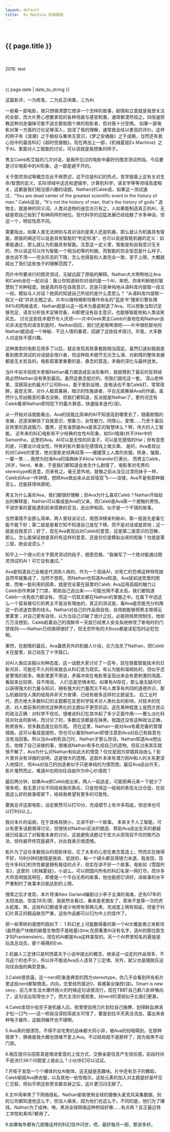 ```yaml
---
layout: default
title:  Ex Machina 机械夏娃
---
```

　　<h2>{{ page.title }}</h2>
　　<p>2016. test</p>
　　<p>{{ page.date | date_to_string }}</p></p></h>


这篇影评，一为练笔，二为反正闲着，三为AI.

一般看一部电影，我只想搞清楚它想讲一个怎样的故事，剧情和立意就是我想关注的全部，而大片费心想要表现的各种场面与感官刺激，通常都漠然视之。四倍速邪教这种剑走偏锋可能不适合那些图个爽的观影者，但对我十分受用。
如果一部电影对某一方面的讨论足够深入，加深了我的理解，通常我会给以更高的评价。这样的例子有《浪潮》之于极权与集体无意识，《梦之安魂曲》之于成瘾，当然还有我心目中的最佳科幻《超时空接触》。现在再加上一部，《机械夏娃Ex Machina》之于AI。里面对人工智能的讨论，可以说就是我想象的样子。

男主Caleb和艾娃的几次对话，是我所见过的电影中最好的图灵测试桥段。今后要是讨论电影中的AI形象，这一部是避不开的。

关于图灵测试等概念在此不再赘述，这不仅是科幻的热点，哲学层面上这有关对生命/智慧的定义，实际领域中这还和逻辑学，计算机科学，语言学等等领域高度相关，这都是我们相当感兴趣的话题。Nathan对Caleb说，如果这一测试通过，“You are dead center of the greatest scientific event in the history of man.”
Caleb反驳，“It's not the history of man, that's the history of gods.”
造物主，就是神的同义词。人类对造物的迷恋古已有之，人如果能制造真正的AI，无疑是把自己抬到了和神同样的地位。现代科学的迅猛发展已经祛魅了许多神话，但这一个，明显性质不同。

需要指出，如果人类无法辨别与其对话的是真人还是机器，那么就认为机器具有智能，原版的阐述可以说是具有智能的“判定标准”，也可以说是智能机器的定义：如果能通过，那么就认为机器具有智能。注意这一定义里，智能是和自我意识无关的，所以说这可以作为智能一个相当初等的判据。而智能的完全型态是什么样子，谁也说不清——完全形态的下限，怎么也得是和人类完全一致，至于上限，大概就超出了我们这些虫子的理解范围了。

而片中所要进行的图灵测试，无疑远超了原版的解释。Nathan大大咧咧地让Ava和Caleb坐在一起对话：我让你知道和你对话的是一个AI，来吧，你来判断她的智慧到了何种程度。她是真的存在自我意识，还是只是单纯地从语料库内提取一段又一段，模拟与人对话？她真的知道自己所说的是什么意思么？
“从语料库内提取一段又一段”并非无稽之谈，片中以维特根斯坦著作命名的“蓝皮书”搜索引擎处理94%的网络请求，Nathan就是以这一技术为基底制造了Ava。可以想象当知识足够充足，语言分析技术足够完备，AI即使没有自主意识，也能够智能地和人类谈笑风生。
讨论这些技术细节令人厌烦——片中Geek男主Caleb兴奋地在和Nathan谈论非决定性的语言机能时，Nathan回应，我们还是喝啤酒吧——片中很机智地将Nathan塑造成一个神秘、不近人情的暴君，回避了这些技术探讨。毕竟，大多数人对这些不感兴趣。

这种类型的电影见得多了以后，就会发现其故事套路相当固定。虽然幻迷如我就是看到图灵测试的对话就会很兴奋，但这种技术细节无论怎么演，对剧情的整体发展都是无关宏旨的。电影叙事里重要的是，悬念的营造，矛盾的深化与最终迸发。


当片中前半段把大老板Nathan着力塑造成反派形象时，我就猜到了最后的反转结局必然Nathan没有笑到最后。虽然这悬念挺烂的，但我们就吃这一套。
深山老林里，深居简出的最大IT公司Boss，屋子里到设限，连电话也不准Caleb打，常常宿醉，喜怒无常，对仆人极其暴戾，暗示的性施虐者，平白无故撕掉Ava的作画，虽然什么穷凶极恶的事也没做，但我们都知道，反派就是Nathan了。更何况还有Caleb看来Nathan即将犯下的最大罪恶，快速版本迭代(误)。


从一开始对话就能看出，Ava的技能比简单的AI不知道高到哪里去了，随着剧情的发展，还逐渐解锁了自我意识，想象力，女性魅力，同情心，爱憎……乃至于最后反转里的高说服力、腹黑，还有谁质疑Ava是真正的智慧体么？啊，伟大的人工智能。
近年来的科幻电影有不少经典的女性AI形象，如Siri情缘(并不)Her中的Samantha，这里的Ava。AI可以是无性的灰盒子，可以是无感情的Hal；但有意思的是，只要设计成女性，所有的影片都会在感情戏上做文章。
是的，Ava表现出的对Caleb的爱意，绝对是影史经典段落——缓缓穿上人类的衣服，转身，皱眉，一颦一笑……我想为扮演Ava的瑞典妹子Alicia Vikander打满分。
而男主Caleb，26岁，Nerd，单身，于是我们都知道会发生什么剧情了，电影里对宅男的stereotype和恶意，历来有之。毫无意外地，就像之前从没见过漂亮妹子一样，Caleb对Ava一件钟情，想把Ava救出来从此双宿双飞——没错，Ava不是有那种器官么，还能获得快感呢。

男主为什么喜欢Ava，我们都很好理解；但Ava为什么喜欢Caleb？Nathan开始给出的解释是，Nathan可以看成是Ava的父亲，而Caleb是Ava第一个接触的男性。不谙世事的夏娃遇到前来搭救的亚当，逃出伊甸园，似乎是一个不错的故事。

当然事情不会那么简单。两人曾经谈论过，用西洋棋来判断AI，第一层首先是看它能不能下好；第二层是是看它知不知道自己是在下棋，而不是对话或是其他；这一层是自我意识；好了，现在Ava表现出对Caleb的爱意，这是第二层意识的范畴，那么，怎么能保证她是真的有这样的爱意，还是仅仅是模拟出来的假象？也就是第三层，她会说谎么？

知乎上一个很火的关于图灵测试的段子，细思恐极，“我编写了一个绝对能通过图灵测试的AI！可它没有通过。”

Ava是知道自己会被迭代消除人格的，作为一个高级AI，对死亡的恐惧这种特性她自然早就集成了，当然不想死。而Nathan也知道Ava知道。Ava犹如迷宫里的困兽，而唯一能利用的因素，就是完全蒙在鼓里的Caleb. Ava运用高超的魅力让Caleb协作黑掉了门禁，帮助自己逃出来——可能也用不着太高，我们都知道Caleb一点免疫力都没有。
而这一切其实都在Nathan的掌握之中。在属下中选这么一个容易被勾引的男主不是没有理由的，真正的测试是，看Ava是否能充分利用这一扔进迷宫里的线头。Nathan对自己的作品很自信，自信她能够把男主唬得云里雾里；对自己更有自信，以为当自己识破了诡计之后，必能把局势控制住，他却万万没想到，Caleb趁着自己的宿醉早一天就已经黑入安全系统修改了断电时的门禁规则——Nathan已经做得很好了，但无奈所有的大Boss都是该犯包时必犯包啊。

果然，在剧情的最后，Ava蛊惑另外的机器人仆役，合力击杀了Nathan，把Caleb关在屋里，自己站在了十字路口。

对AI人类应该报以何种态度，这一话题大家讨论了一百年，现在随着智能技术的日新月异，可能在不久的将来就会从科幻变为现实。有认为能和谐相处的，但似乎还是警惕的居多。电影里更不用说，矛盾冲突在电影里呈现出来会有更刺激的场面，看起来比较爽，自不用说。
人们总是恐惧未知。如果有AI存在，那么毫无疑问可以获得强大的力量与知识，拥有强大的力量而又不和人类享有共同的道德共识，那么机器奴役人类的结局并非天方夜谭，已经有极多这样的主题诞生。
后工业时代，西方绝大多数科幻的主题都在反思科学技术对人类社会的影响，对技术的忧虑，对人类前景的担忧这种黑化的主题似乎更受欢迎。这在某种程度上是西方民众的政治正确：对科学不信任。很难说科幻在其中起了多少正面作用——要么淡化科技对社会的影响，而讨论了的，多数应该都是在抹黑。我国还没有这种政治正确，粉黑皆有，但多数态度比较乐观。
而在这里，Nathan一直对Ava有着完备的管理措施，这可以看成是提防，但也可以看到Nathan即使注意到Ava对自己有敌意也没有当回事。所以当Ava刺死自己时，Nathan才那么惊讶。Nathan知道Ava想出去，他做了自己该做的事，很难说Nathan有多仇视自己的造物。但反过来其实就很不解了，Ava为什么对Nathan有如此大的恨意？仅仅是因为禁锢其自由么？影片里并没有详细的说明，这是很大的遗憾。这部片本来有潜力把AI和人的关系更深入地探讨，但Ava对自己的创造者似乎只是单纯的为恨而恨。最后Ava逃出升天，影片戛然而止，难道AI也把向往自由作为中心价值观？

最后两分钟，如果Ava把Caleb放出来，两人一起逃走，可能邪典元素一下就少了很多吧。我无意讨论不同结局孰优孰劣，只是觉得这一结局的表现太过仓促。在前面这么好的故事框架下，结局我希望有更多的可能性。

要我总评这部电影，设定极赞可以打10分，完成细节上有许多瑕疵，但总体也可以打8分以上。

我对本片的诟病，在于其格局狭小，又讲不好一个故事。
本来关于人工智能，可以有更多话题值得讨论，但很快对Nathan反派的塑造、帮助Ava逃出生天的悬疑就已经盖过了对智能本身的讨论，这是避免话题过于宏大从而驾驭不住的取巧办法，但你避开终究是避开，对此我表示很遗憾。

影片为了迎合多数观众的观影体验，花了太多的心思在悬念营造上，然而实在做得不好，108分钟的剧情是拖沓、低效的，每一个镜头都显得镜力未逮。我发现，现在许多科幻的共性都是拥有极佳的点子，但实在讲不好一个故事，电影如《雪国列车》，这里的《机械夏娃》，小说么，可以把国内所有的科幻名家一网打尽。而许多大师高明就高明在，即便是一个平白无奇的故事，他也能把它讲好。讲故事的水平严重制约了故事本应能达到的上限。

搜索之后才发现，本片导演Alex Garland编剧过小李子主演的海滩，还有07年的太阳浩劫、惊变28天/周，我居然全看过，看来是老朋友了，原来不是第一次的虎头蛇尾，笑。这些科幻都或多或少地带有邪典元素，完成度上稍有瑕疵，但鉴于科幻片真正的精品缺货严重，这些作品都可以归为中上的佳作了。

把一些零碎的感想列叙如下：
1.科幻史上可能数得着的第一个AI大概是弗兰肯斯坦(虽然是尸块做的碳基生物而不是硅基)(btw,在原著里AI没有名字，造AI的那位医生才叫Frankenstein)，现在的AI都是Ava这样美型的。另一个AI界里知名的夏娃是玩具总动员，那个萌萌的Eve.

2.机器人三定律只是阿西莫夫于小说中提出的概念，继承这一设定的作品很多，不鸟这个的也不少。所以并不能说Ava杀人违背了三定律。另外，弑父也是摆脱压迫向往自由的典型意象。

3.Caleb很苦逼。这一nerd形象是典型的西方stereotype，你几乎会看到所有影片里这些nerd都智商高，内向，恋爱经历接近0，易被美女操控(误)。Smart is new sexy，前几年生活大爆炸刚火的时候这句话很流行，现在TBBT自己都八卦碎嘴向了，这句话出现得也少了。西方主流价值观里，对nerd的漠视似乎比我们更甚。

4.Caleb发现仆役京子是机器人后，夜里使劲用刀片划拉自己胳膊，划得鲜血淋漓才松一口气——这一桥段没深挖简直太可惜了，要是划拉半天真没流血，露出来各种电子器件，这脑洞展开也不错啊。

5.Ava真的很漂亮，不得不说宅男的品味都大同小异，被Ava的扮相萌到。在那种情景下，换做是我大概也很难不爱上Ava。不过结局就不是那样了，因为我黑不动门禁。

6.相互提问与回答真是增进爱意的上佳方式，交换亲密信息产生信任感。前段时间不是流行36个问题爱上彼此么？小伙伴们可以试试。

7.开柜子发现一个个裸体的女AI肢体，这无疑是恶趣味。片中还有京子的舞蹈，Caleb偷窥Ava换衣服，以及其他一些性暗示。这些元素的加入对主题是好是坏见仁见智。但似乎把这些旁支都去掉之后，这片更沉闷无聊了。

8.文中简单黑了下网络隐私，Nathan偷偷使用全球的摄像头麦克风采集数据，别的公司都知道他这么干，但没人揭发，因为他们也这么干。不同的是，他们为了赚钱，Nathan为了成神。咦，黑进全球网络这种桥段好像……有点熟？反正最近特工学院和素鸡7都用了。

9.如果每年都有几部像这样的科幻佳作问世，唔，最好每月一部，那该多好。